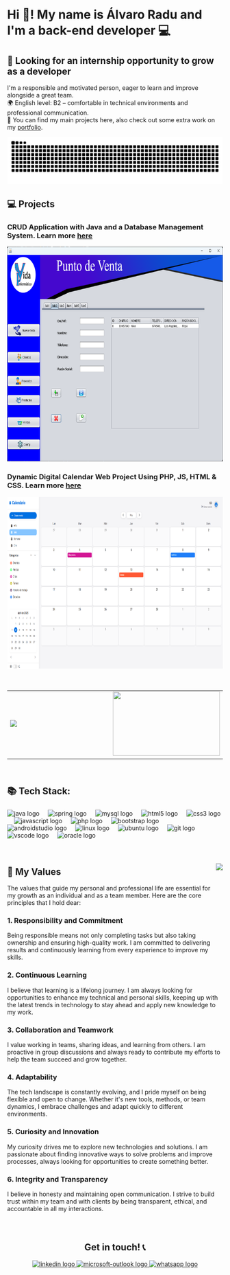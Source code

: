 # Hi 👋! My name is Álvaro Radu and I'm a back-end developer 💻

## 🚀 Looking for an internship opportunity to grow as a developer  
I'm a responsible and motivated person, eager to learn and improve alongside a great team.  
🌍 English level: B2 – comfortable in technical environments and professional communication.  
📂 You can find my main projects here, also check out some extra work on my [portfolio](https://paint-sushi-a41.notion.site/CV-lvaro-Radu-Rumayor-13a59f084eb58071ae5ef60e4f89c602).



<img src="https://raw.githubusercontent.com/Alcugan/Alcugan/output/snake.svg" alt="Snake animation"  />


## 💻 Projects
### CRUD Application with Java and a Database Management System. Learn more [here](https://github.com/Alcugan/SistemaVentas.git)
<img src="https://github.com/Alcugan/Alcugan/blob/40b10c00f092877b7d4a67798dfa9c74bce5ff7e/SistVent.png" width=800 height=500>

### Dynamic Digital Calendar Web Project Using PHP, JS, HTML & CSS. Learn more [here](https://github.com/Alcugan/CalendarioDigital.git)
<img src="https://github.com/Alcugan/Alcugan/blob/40b10c00f092877b7d4a67798dfa9c74bce5ff7e/CalDig.png" width=800 height=400>


<br>
<br>
<br>

<table>
  <tr>
    <td>
      <img src="https://github-readme-stats.vercel.app/api/top-langs?username=Alcugan&locale=en&hide_title=false&layout=compact&card_width=320&langs_count=5&theme=dracula&hide_border=false" height="150" />
    </td>
    <td width="300"></td> <!-- espacio horizontal -->
    <td>
      <img src="https://media.giphy.com/media/v1.Y2lkPTc5MGI3NjExaWdoY21nejM4bTl6ZGpyNGl3dDFzNHpvdWJuYzJrN29sMzByeGRvcyZlcD12MV9naWZzX3NlYXJjaCZjdD1n/Day1AgFfMBsrL6BTpF/giphy.gif" height="150" width="250" />
    </td>
  </tr>
</table>

<br>

<h2> 📚 Tech Stack:</h2>

###

<div align="left">
  <img src="https://cdn.jsdelivr.net/gh/devicons/devicon/icons/java/java-original.svg" height="30" alt="java logo"  />
  <img width="12" />
  <img src="https://cdn.jsdelivr.net/gh/devicons/devicon/icons/spring/spring-original.svg" height="30" alt="spring logo"  />
  <img width="12" />
  <img src="https://cdn.jsdelivr.net/gh/devicons/devicon/icons/mysql/mysql-original.svg" height="30" alt="mysql logo"  />
  <img width="12" />
  <img src="https://cdn.jsdelivr.net/gh/devicons/devicon/icons/html5/html5-original.svg" height="30" alt="html5 logo"  />
  <img width="12" />
  <img src="https://cdn.jsdelivr.net/gh/devicons/devicon/icons/css3/css3-original.svg" height="30" alt="css3 logo"  />
  <img width="12" />
  <img src="https://cdn.jsdelivr.net/gh/devicons/devicon/icons/javascript/javascript-original.svg" height="30" alt="javascript logo"  />
  <img width="12" />
  <img src="https://cdn.jsdelivr.net/gh/devicons/devicon/icons/php/php-original.svg" height="30" alt="php logo"  />
  <img width="12" />
  <img src="https://cdn.jsdelivr.net/gh/devicons/devicon/icons/bootstrap/bootstrap-original.svg" height="30" alt="bootstrap logo"  />
  <img width="12" />
  <img src="https://cdn.jsdelivr.net/gh/devicons/devicon/icons/androidstudio/androidstudio-original.svg" height="30" alt="androidstudio logo"  />
  <img width="12" />
  <img src="https://cdn.jsdelivr.net/gh/devicons/devicon/icons/linux/linux-original.svg" height="30" alt="linux logo"  />
  <img width="12" />
  <img src="https://cdn.jsdelivr.net/gh/devicons/devicon/icons/ubuntu/ubuntu-plain.svg" height="30" alt="ubuntu logo"  />
  <img width="12" />
  <img src="https://cdn.jsdelivr.net/gh/devicons/devicon/icons/git/git-original.svg" height="30" alt="git logo"  />
  <img width="12" />
  <img src="https://cdn.jsdelivr.net/gh/devicons/devicon/icons/vscode/vscode-original.svg" height="30" alt="vscode logo"  />
  <img width="12" />
  <img src="https://cdn.jsdelivr.net/gh/devicons/devicon/icons/oracle/oracle-original.svg" height="30" alt="oracle logo"  />
</div>

<br>
<br>

###

<img align="right" height="300" src="https://media.giphy.com/media/3PAL5bChWnak0WJ32x/giphy.gif?cid=82a1493bv3vqear9okslattlodirtgcb5tj9blf9uh0i6gmg&ep=v1_gifs_trending&rid=giphy.gif&ct=g"  />


## 🌟 My Values

The values that guide my personal and professional life are essential for my growth as an individual and as a team member. Here are the core principles that I hold dear:

### 1. **Responsibility and Commitment**  
Being responsible means not only completing tasks but also taking ownership and ensuring high-quality work. I am committed to delivering results and continuously learning from every experience to improve my skills.

### 2. **Continuous Learning**  
I believe that learning is a lifelong journey. I am always looking for opportunities to enhance my technical and personal skills, keeping up with the latest trends in technology to stay ahead and apply new knowledge to my work.

### 3. **Collaboration and Teamwork**  
I value working in teams, sharing ideas, and learning from others. I am proactive in group discussions and always ready to contribute my efforts to help the team succeed and grow together.

### 4. **Adaptability**  
The tech landscape is constantly evolving, and I pride myself on being flexible and open to change. Whether it's new tools, methods, or team dynamics, I embrace challenges and adapt quickly to different environments.

### 5. **Curiosity and Innovation**  
My curiosity drives me to explore new technologies and solutions. I am passionate about finding innovative ways to solve problems and improve processes, always looking for opportunities to create something better.

### 6. **Integrity and Transparency**  
I believe in honesty and maintaining open communication. I strive to build trust within my team and with clients by being transparent, ethical, and accountable in all my interactions.




###
<br>

<h2 align="center">Get in touch! 📞</h2>

<div align="center">
  <a href="https://www.linkedin.com/in/alvaro-radu/" target="_blank">
    <img src="https://raw.githubusercontent.com/maurodesouza/profile-readme-generator/master/src/assets/icons/social/linkedin/default.svg" width="52" height="40" alt="linkedin logo"  />
  </a>
  <a href="mailto:alvaroraduu@outlook.es?subject=Contact%C3%A1me?" target="_blank">
    <img src="https://raw.githubusercontent.com/maurodesouza/profile-readme-generator/master/src/assets/icons/social/microsoft-outlook/default.svg" width="52" height="40" alt="microsoft-outlook logo"  />
  </a>
  <a href="https://wa.me/34648840436" target="_blank">
    <img src="https://raw.githubusercontent.com/maurodesouza/profile-readme-generator/master/src/assets/icons/social/whatsapp/default.svg" width="52" height="40" alt="whatsapp logo"  />
  </a>
</div>
<!--
**Alcugan/Alcugan** is a ✨ _special_ ✨ repository because its `README.md` (this file) appears on your GitHub profile.

Here are some ideas to get you started:

- 🔭 I’m currently working on ...
- 🌱 I’m currently learning ...
- 👯 I’m looking to collaborate on ...
- 🤔 I’m looking for help with ...
- 💬 Ask me about ...
- 📫 How to reach me: ...
- 😄 Pronouns: ...
- ⚡ Fun fact: ...
-->
